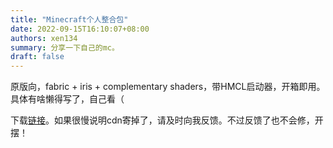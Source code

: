 ```yaml
---
title: "Minecraft个人整合包"
date: 2022-09-15T16:10:07+08:00
authors: xen134
summary: 分享一下自己的mc。
draft: false
---
```


原版向，fabric + iris + complementary shaders，带HMCL启动器，开箱即用。具体有啥懒得写了，自己看（

下载[链接](/minecraft/modpack-1.4.zip)。如果很慢说明cdn寄掉了，请及时向我反馈。不过反馈了也不会修，开摆！
